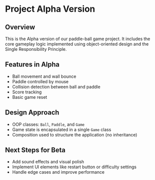
# Project Alpha Version

## Overview
This is the Alpha version of our paddle-ball game project. It includes the core gameplay logic implemented using object-oriented design and the Single Responsibility Principle.

## Features in Alpha
- Ball movement and wall bounce
- Paddle controlled by mouse
- Collision detection between ball and paddle
- Score tracking
- Basic game reset

## Design Approach
- OOP classes: `Ball`, `Paddle`, and `Game`
- Game state is encapsulated in a single `Game` class
- Composition used to structure the application (no inheritance)

## Next Steps for Beta
- Add sound effects and visual polish
- Implement UI elements like restart button or difficulty settings
- Handle edge cases and improve performance
